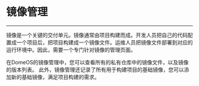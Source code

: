 # 镜像管理
---
镜像是一个关键的交付单元。镜像通常由项目构建而成。开发人员把自己的代码配置成一个项目后，把项目构建成一个镜像文件。运维人员把镜像文件部署到对应的运行环境中。因此，需要一个专门针对镜像的管理页面。

在DomeOS的镜像管理中，您可以查看所有的私有仓库中的镜像文件，以及镜像的版本列表。
此外，镜像管理还记录了所有用于构建项目的基础镜像，您可以添加新的基础镜像，满足项目构建的需求。
